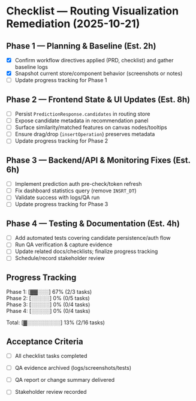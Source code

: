# Checklist — Routing Visualization Remediation (2025-10-21)

## Phase 1 — Planning & Baseline (Est. 2h)
- [x] Confirm workflow directives applied (PRD, checklist) and gather baseline logs
- [x] Snapshot current store/component behavior (screenshots or notes)
- [ ] Update progress tracking for Phase 1

## Phase 2 — Frontend State & UI Updates (Est. 8h)
- [ ] Persist `PredictionResponse.candidates` in routing store
- [ ] Expose candidate metadata in recommendation panel
- [ ] Surface similarity/matched features on canvas nodes/tooltips
- [ ] Ensure drag/drop (`insertOperation`) preserves metadata
- [ ] Update progress tracking for Phase 2

## Phase 3 — Backend/API & Monitoring Fixes (Est. 6h)
- [ ] Implement prediction auth pre-check/token refresh
- [ ] Fix dashboard statistics query (remove `INSRT_DT`)
- [ ] Validate success with logs/QA run
- [ ] Update progress tracking for Phase 3

## Phase 4 — Testing & Documentation (Est. 4h)
- [ ] Add automated tests covering candidate persistence/auth flow
- [ ] Run QA verification & capture evidence
- [ ] Update related docs/checklists; finalize progress tracking
- [ ] Schedule/record stakeholder review

## Progress Tracking

Phase 1: [▓▓░░░] 67% (2/3 tasks)  
Phase 2: [░░░░░] 0% (0/5 tasks)  
Phase 3: [░░░░░] 0% (0/4 tasks)  
Phase 4: [░░░░░] 0% (0/4 tasks)  

Total: [▓░░░░░░░░░] 13% (2/16 tasks)

## Acceptance Criteria
- [ ] All checklist tasks completed
- [ ] QA evidence archived (logs/screenshots/tests)
- [ ] QA report or change summary delivered
- [ ] Stakeholder review recorded

